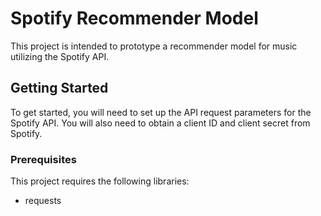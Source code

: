 # Spotify Recommender Model

This project is intended to prototype a recommender model for music utilizing the Spotify API.

## Getting Started

To get started, you will need to set up the API request parameters for the Spotify API. You will also need to obtain a client ID and client secret from Spotify.

### Prerequisites

This project requires the following libraries:

- requests
